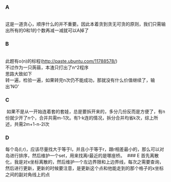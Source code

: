 ### A
  <br />这是一道贪心，顺序什么的并不重要。因此本着贪到贪无可贪的原则，我们只需输出所有的0和1的个数再减一减就可以A掉了
### B
  <br />此题有o(n)的标程(http://paste.ubuntu.com/11788578/)
  <br />不过作为一只蒟蒻，本渣只打出了n^2程序
  <br />思路大致如下
  <br />转一遍，检验一遍，如果转完n次仍不能成功，那就没有什么价值继续了，输出’NO'
### C
  如果不是从一开始连着套的套娃，总是要拆开来的，多分几份反而是方便了，有n份就少开了n个，合并共需m-1次。有1-k连的情况，拆分合并均省k次，综上所述，共需2m+1-n-2l次
### D
  每个岛(l,r)，应该尽量找大于等于l，并且小于等于r，跟r相差最小的，那么可以对岛进行排序，然后维护一个set，用来找离r最近的是哪座桥。
  ### E
  首先离散化，我是对x坐标离散的，然后维护一个左边界限和上边界线，每次之需要查询，然后进行更新，更新的时候要注意，是更新这个点和他能走到的那个格子的x坐标之间的副对角线上的点
